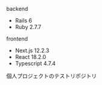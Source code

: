 backend

- Rails 6
- Ruby 2.7.7

frontend

- Next.js 12.2.3
- React 18.2.0
- Typescript 4.7.4

個人プロジェクトのテストリポジトリ
